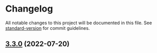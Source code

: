 # Changelog

All notable changes to this project will be documented in this file. See [standard-version](https://github.com/conventional-changelog/standard-version) for commit guidelines.

## [3.3.0](https://github.com/forcedotcom/sfdx-scanner/compare/v2.9.2...v3.3.0) (2022-07-20)
